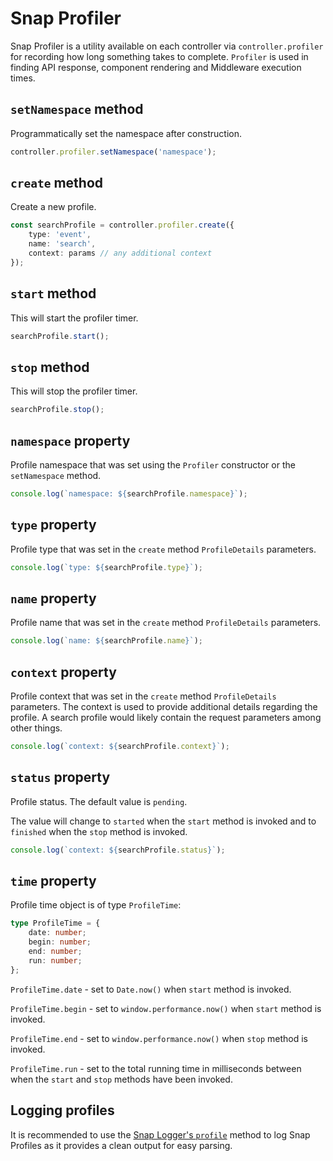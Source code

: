 # Snap Profiler


Snap Profiler is a utility available on each controller via `controller.profiler` for recording how long something takes to complete. `Profiler` is used in finding API response, component rendering and Middleware execution times.


## `setNamespace` method
Programmatically set the namespace after construction.

```typescript
controller.profiler.setNamespace('namespace');
```

## `create` method
Create a new profile.

```typescript
const searchProfile = controller.profiler.create({ 
	type: 'event', 
	name: 'search', 
	context: params // any additional context
});
```

## `start` method

This will start the profiler timer.

```typescript
searchProfile.start();
```

## `stop` method
This will stop the profiler timer.

```typescript
searchProfile.stop();
```

## `namespace` property
Profile namespace that was set using the `Profiler` constructor or the `setNamespace` method.

```typescript
console.log(`namespace: ${searchProfile.namespace}`);
```

## `type` property
Profile type that was set in the `create` method `ProfileDetails` parameters.

```typescript
console.log(`type: ${searchProfile.type}`);
```

## `name` property
Profile name that was set in the `create` method `ProfileDetails` parameters.

```typescript
console.log(`name: ${searchProfile.name}`);
```

## `context` property
Profile context that was set in the `create` method `ProfileDetails` parameters. The context is used to provide additional details regarding the profile. A search profile would likely contain the request parameters among other things.

```typescript
console.log(`context: ${searchProfile.context}`);
```

## `status` property
Profile status. The default value is `pending`.

The value will change to `started` when the `start` method is invoked and to `finished` when the `stop` method is invoked.

```typescript
console.log(`context: ${searchProfile.status}`);
```

## `time` property
Profile time object is of type `ProfileTime`:

```typescript
type ProfileTime = {
	date: number;
	begin: number;
	end: number;
	run: number;
};
```

`ProfileTime.date` - set to `Date.now()` when `start` method is invoked.

`ProfileTime.begin` - set to `window.performance.now()` when `start` method is invoked.

`ProfileTime.end` - set to `window.performance.now()` when `stop` method is invoked.

`ProfileTime.run` - set to the total running time in milliseconds between when the `start` and `stop` methods have been invoked.


## Logging profiles
It is recommended to use the [Snap Logger's `profile`](https://searchspring.github.io/snap/reference-logger#profile-method) method to log Snap Profiles as it provides a clean output for easy parsing.